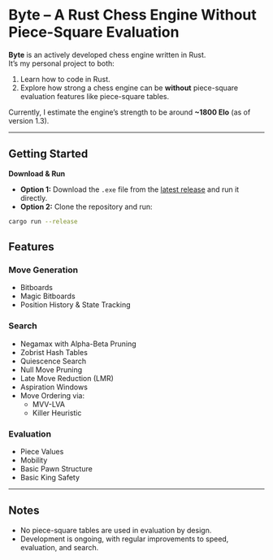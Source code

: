 # Byte – A Rust Chess Engine Without Piece-Square Evaluation

**Byte** is an actively developed chess engine written in Rust.  
It’s my personal project to both:

1. Learn how to code in Rust.  
2. Explore how strong a chess engine can be **without** piece-square evaluation features like piece-square tables.

Currently, I estimate the engine’s strength to be around **~1800 Elo** (as of version 1.3).

---

## Getting Started

**Download & Run**

- **Option 1:** Download the `.exe` file from the [latest release](#) and run it directly.
- **Option 2:** Clone the repository and run:

```bash
cargo run --release
```
## Features

### **Move Generation**
- Bitboards
- Magic Bitboards
- Position History & State Tracking

### **Search**
- Negamax with Alpha-Beta Pruning
- Zobrist Hash Tables
- Quiescence Search
- Null Move Pruning
- Late Move Reduction (LMR)
- Aspiration Windows
- Move Ordering via:
  - MVV-LVA
  - Killer Heuristic

### **Evaluation**
- Piece Values
- Mobility
- Basic Pawn Structure
- Basic King Safety

---

## Notes
- No piece-square tables are used in evaluation by design.
- Development is ongoing, with regular improvements to speed, evaluation, and search.

